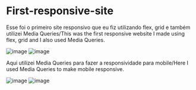 # First-responsive-site

Esse foi o primeiro site responsivo que eu fiz utilizando flex, grid e também utilizei Media Queries/This was the first responsive website I made using flex, grid and I also used Media Queries.

![image](https://github.com/Devgustavogomes/First-responsive-site/assets/113487971/759225ac-b368-4e14-b65d-15cf10898146)
![image](https://github.com/Devgustavogomes/First-responsive-site/assets/113487971/a6968a69-4cd2-4423-9758-1c10d77c53d9)

Aqui utilizei Media Queries para fazer a responsividade para mobile/Here I used Media Queries to make mobile responsive.

![image](https://github.com/Devgustavogomes/First-responsive-site/assets/113487971/c8b93261-ee59-41f7-b5be-defe89298b2b)
![image](https://github.com/Devgustavogomes/First-responsive-site/assets/113487971/9881c9d4-8428-44bb-ae2b-34ef88b20b26)




